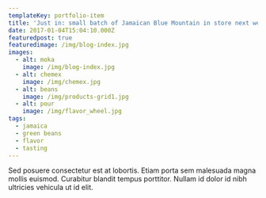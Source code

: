 ```yaml
---
templateKey: portfolio-item
title: 'Just in: small batch of Jamaican Blue Mountain in store next week'
date: 2017-01-04T15:04:10.000Z
featuredpost: true
featuredimage: /img/blog-index.jpg
images:
  - alt: moka
    image: /img/blog-index.jpg
  - alt: chemex
    image: /img/chemex.jpg
  - alt: beans
    image: /img/products-grid1.jpg
  - alt: pour
    image: /img/flavor_wheel.jpg
tags:
  - jamaica
  - green beans
  - flavor
  - tasting
---
```

Sed posuere consectetur est at lobortis. Etiam porta sem malesuada magna mollis euismod. Curabitur blandit tempus porttitor. Nullam id dolor id nibh ultricies vehicula ut id elit.

